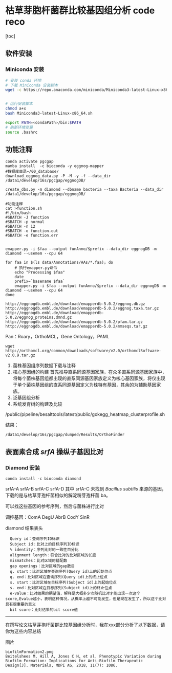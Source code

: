 # 枯草芽胞杆菌群比较基因组分析 code reco

[toc]

## 软件安装

### Miniconda 安装

```bash
# 安装 conda 环境
# 下载 Miniconda 安装脚本
wget -c https://repo.anaconda.com/miniconda/Miniconda3-latest-Linux-x86_64.sh


# 运行安装脚本
chmod a+x 
bash Miniconda3-latest-Linux-x86_64.sh

export PATH=<condaPath>/bin:$PATH
# 刷新环境变量
source .bashrc
```

## 功能注释

```shell
conda activate pgcgap
mamba install  -c bioconda -y eggnog-mapper
#数据库目录~/00_database/
download_eggnog_data.py -P -M -y -f --data_dir /data1/develop/16s/pgcgap/eggnogDB/

create_dbs.py -m diamond --dbname bacteria --taxa Bacteria --data_dir /data1/develop/16s/pgcgap/eggnogDB/

#功能注释
cat >function.sh
#!/bin/bash
#SBATCH -J function
#SBATCH -p normal
#SBATCH -n 12
#SBATCH -o function.out
#SBATCH -e function.err


emapper.py -i $faa --output funAnno/$prefix --data_dir eggnogDB -m diamond --usemem --cpu 64

for faa in $(ls data/Annotations/AAs/*.faa); do
    # 执行emapper.py命令
    echo "Processing $faa"
    date
    prefix=`basename $faa`
    emapper.py -i $faa --output funAnno/$prefix --data_dir eggnogDB -m diamond --usemem --cpu 64
done
```

```shell
http://eggnogdb.embl.de/download/emapperdb-5.0.2/eggnog.db.gz
http://eggnogdb.embl.de/download/emapperdb-5.0.2/eggnog.taxa.tar.gz
http://eggnogdb.embl.de/download/emapperdb-5.0.2/eggnog_proteins.dmnd.gz
http://eggnogdb.embl.de/download/emapperdb-5.0.2/pfam.tar.gz
http://eggnogdb.embl.de/download/emapperdb-5.0.2/mmseqs.tar.gz
```



Pan：Roary，OrthoMCL，Gene Ontology，PAML

```shell
wget http://orthomcl.org/common/downloads/software/v2.0/orthomclSoftware-v2.0.9.tar.gz
```





1. 菌株基因组序列数据下载与注释
2. 核心基因组的构建
   首先推导直系同源基因家族，在众多直系同源基因家族中，将每个菌株基因组都出现的直系同源基因家族定义为核心基因家族，将仅出现于单个菌株基因组的直系同源基因定义为株特有基因，其余的为辅助基因家族。
3. 泛基因组分析
4. 系统发育树的构建及比较

/public/pipeline/besalttools/latest/public/gokegg_heatmap_clusterprofile.sh



结果：

`/data1/develop/16s/pgcgap/dumped/Results/OrthoFinder`



## 表面素合成 $srfA$ 操纵子基因比对

### Diamond 安装

```shell
conda install -c bioconda diamond
```



srfA-A srfA-B srfA-C srfA-D
其中 srfA-C 未找到 $Bacillus~subtilis$ 来源的基因，下载的是与枯草芽孢杆菌相似的解淀粉芽孢杆菌 ba。

可以找这些基因的参考序列，然后与菌株进行比对

调控基因：ComA DegU AbrB CodY SinR



diamond 结果表头

```
  Query id：查询序列ID标识
  Subject id：比对上的目标序列ID标识
  % identity：序列比对的一致性百分比
  alignment length：符合比对的比对区域的长度
  mismatches：比对区域的错配数
  gap openings：比对区域的gap数目
  q. start：比对区域在查询序列(Query id)上的起始位点
  q. end：比对区域在查询序列(Query id)上的终止位点
  s. start：比对区域在目标序列(Subject id)上的起始位点
  s. end：比对区域在目标序列(Subject id)上的终止位点
  e-value：比对结果的期望值，解释是大概多少次随机比对才能出现一次这个score,Evalue越小，表明这种情况，从概率上越不可能发生，但是现在发生了，所以这个比对具有很重要的意义
  bit score：比对结果的bit score值
```

---

在撰写论文枯草芽孢杆菌群比较基因组分析时，我在xxx部分分析了以下数据，请你为这些内容总结

图片

```
biofilmFormation2.png
Beitelshees M, Hill A, Jones C H, et al. Phenotypic Variation during Biofilm Formation: Implications for Anti-Biofilm Therapeutic Design[J]. Materials, MDPI AG, 2018, 11(7): 1086.

```

